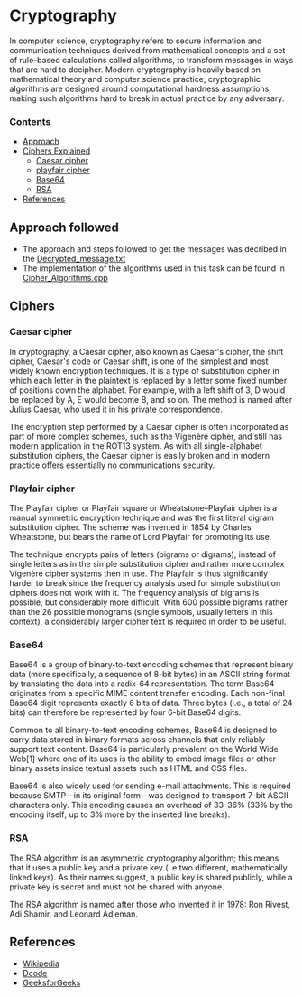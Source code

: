 # Cryptography

In computer science, cryptography refers to secure information and communication techniques derived from mathematical concepts and a set of rule-based calculations called algorithms, to transform messages in ways that are hard to decipher. Modern cryptography is heavily based on mathematical theory and computer science practice; cryptographic algorithms are designed around computational hardness assumptions, making such algorithms hard to break in actual practice by any adversary. 

### Contents
* [Approach](#approach-followed)  
* [Ciphers Explained](#ciphers)
  * [Caesar cipher](#caesar-cipher)
  * [playfair cipher](#playfair-cipher)
  * [Base64](#base64)
  * [RSA](#rsa)
* [References](#references)

## Approach followed
* The approach and steps followed to get the messages was decribed in the  [Decrypted_message.txt](https://github.com/RAGUL1902/WEC_Cryptography/blob/master/Decrypted_messages.txt)
* The implementation of the algorithms used in this task can be found in [Cipher_Algorithms.cpp](https://github.com/RAGUL1902/WEC_Cryptography/blob/master/Cipher_Algorithms.cpp)

## Ciphers

### Caesar cipher
In cryptography, a Caesar cipher, also known as Caesar's cipher, the shift cipher, Caesar's code or Caesar shift, is one of the simplest and most widely known encryption techniques. It is a type of substitution cipher in which each letter in the plaintext is replaced by a letter some fixed number of positions down the alphabet. For example, with a left shift of 3, D would be replaced by A, E would become B, and so on. The method is named after Julius Caesar, who used it in his private correspondence.

The encryption step performed by a Caesar cipher is often incorporated as part of more complex schemes, such as the Vigenère cipher, and still has modern application in the ROT13 system. As with all single-alphabet substitution ciphers, the Caesar cipher is easily broken and in modern practice offers essentially no communications security.

### Playfair cipher
The Playfair cipher or Playfair square or Wheatstone–Playfair cipher is a manual symmetric encryption technique and was the first literal digram substitution cipher. The scheme was invented in 1854 by Charles Wheatstone, but bears the name of Lord Playfair for promoting its use.

The technique encrypts pairs of letters (bigrams or digrams), instead of single letters as in the simple substitution cipher and rather more complex Vigenère cipher systems then in use. The Playfair is thus significantly harder to break since the frequency analysis used for simple substitution ciphers does not work with it. The frequency analysis of bigrams is possible, but considerably more difficult. With 600 possible bigrams rather than the 26 possible monograms (single symbols, usually letters in this context), a considerably larger cipher text is required in order to be useful.

### Base64
Base64 is a group of binary-to-text encoding schemes that represent binary data (more specifically, a sequence of 8-bit bytes) in an ASCII string format by translating the data into a radix-64 representation. The term Base64 originates from a specific MIME content transfer encoding. Each non-final Base64 digit represents exactly 6 bits of data. Three bytes (i.e., a total of 24 bits) can therefore be represented by four 6-bit Base64 digits.

Common to all binary-to-text encoding schemes, Base64 is designed to carry data stored in binary formats across channels that only reliably support text content. Base64 is particularly prevalent on the World Wide Web[1] where one of its uses is the ability to embed image files or other binary assets inside textual assets such as HTML and CSS files.

Base64 is also widely used for sending e-mail attachments. This is required because SMTP—in its original form—was designed to transport 7-bit ASCII characters only. This encoding causes an overhead of 33–36% (33% by the encoding itself; up to 3% more by the inserted line breaks).

### RSA
The RSA algorithm is an asymmetric cryptography algorithm; this means that it uses a public key and a private key (i.e two different, mathematically linked keys). As their names suggest, a public key is shared publicly, while a private key is secret and must not be shared with anyone.

The RSA algorithm is named after those who invented it in 1978: Ron Rivest, Adi Shamir, and Leonard Adleman.

## References
* [Wikipedia](https://www.wikipedia.org/)
* [Dcode](https://www.dcode.fr/caesar-cipher)
* [GeeksforGeeks](https://www.geeksforgeeks.org/) 
